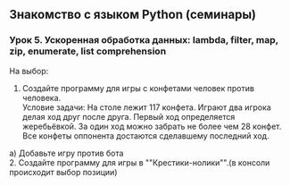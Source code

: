 ## Знакомство с языком Python (семинары)
### Урок 5. Ускоренная обработка данных: lambda, filter, map, zip, enumerate, list comprehension
На выбор:
1. Создайте программу для игры с конфетами человек против человека.  
 Условие задачи: На столе лежит 117 конфета. Играют два игрока делая ход друг после друга. Первый ход определяется жеребьёвкой. За один ход можно забрать не более чем 28 конфет. Все конфеты оппонента достаются сделавшему последний ход.

a) Добавьте игру против бота  
2. Создайте программу для игры в ""Крестики-нолики"".(в консоли происходит выбор позиции)